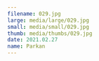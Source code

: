 ```yaml
---
filename: 029.jpg
large: media/large/029.jpg
small: media/small/029.jpg
thumb: media/thumbs/029.jpg
date: 2021.02.27
name: Parkan
---
```

